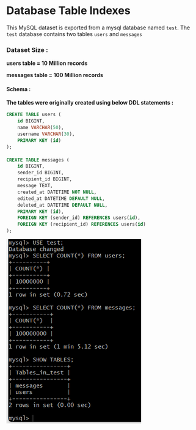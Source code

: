 # Database Table Indexes

This MySQL dataset is exported from a mysql database named `test`.
The `test` database contains two tables `users` and `messages`

### Dataset Size :

**users table = 10 Million records**

**messages table = 100 Million records**

#### Schema  : 
**The tables were originally created using below DDL statements :**

```sql
CREATE TABLE users (
    id BIGINT,
    name VARCHAR(50),
    username VARCHAR(30),
    PRIMARY KEY (id)
);

CREATE TABLE messages (
    id BIGINT,
    sender_id BIGINT,
    recipient_id BIGINT,
    message TEXT,
    created_at DATETIME NOT NULL,
    edited_at DATETIME DEFAULT NULL,
    deleted_at DATETIME DEFAULT NULL,
    PRIMARY KEY (id),
    FOREIGN KEY (sender_id) REFERENCES users(id),
    FOREIGN KEY (recipient_id) REFERENCES users(id)
);
```


!["users and messages table in test database"](tables.png?raw=true)
